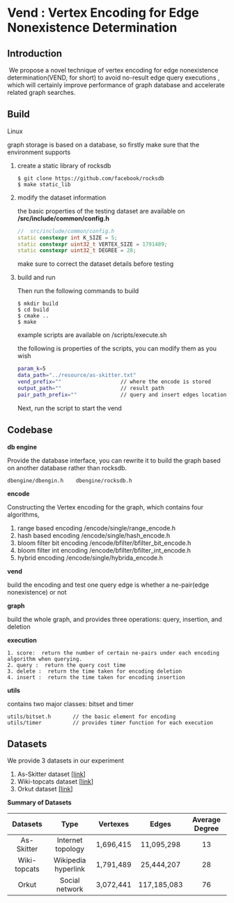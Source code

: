 # Vend  **: Vertex Encoding for Edge Nonexistence Determination**

## Introduction

​	We propose a novel technique of vertex encoding for edge nonexistence determination(VEND, for short) to avoid no-result edge query executions , which will certainly improve performance of graph database and accelerate related graph searches.

## Build

Linux

graph storage is  based on a database, so firstly make sure that the environment supports  

1. create a static library of rocksdb 

   ```shell
   $ git clone https://github.com/facebook/rocksdb
   $ make static_lib
   ```

2. modify the dataset information

   the  basic properties of the testing dataset  are available on  **/src/include/common/config.h**

   ```c++
   //  src/include/common/config.h
   static constexpr int K_SIZE = 5;
   static constexpr uint32_t VERTEX_SIZE = 1791489;       
   static constexpr uint32_t DEGREE = 28;
   ```

   make sure to correct the dataset details before testing 

3. build and run  

   Then run the following commands to build

   ```shell
   $ mkdir build 
   $ cd build 
   $ cmake ..
   $ make 
   ```

   example scripts are available on /scripts/execute.sh 

   the following  is properties of the scripts,  you can modify them as you wish 

   ```bash
   param_k=5		
   data_path="../resource/as-skitter.txt"
   vend_prefix=""					// where the encode is stored 
   output_path=""					// result path
   pair_path_prefix=""				// query and insert edges location 
   ```

   Next, run the script to start the vend 



## Codebase 

**db engine**

Provide the database interface, you can rewrite it to build the graph based on another database rather than rocksdb.

```
dbengine/dbengin.h    dbengine/rocksdb.h
```

**encode**

Constructing the Vertex  encoding for the graph, which contains four algorithms,  

1. range based encoding    /encode/single/range_encode.h 
2. hash based encoding    /encode/single/hash_encode.h
3. bloom filter bit encoding    /encode/bfilter/bfilter_bit_encode.h
4. bloom filter int encoding    /encode/bfilter/bfilter_int_encode.h
5. hybrid encoding                   /encode/single/hybrida_encode.h

**vend**

build the encoding  and test one query edge is whether a ne-pair(edge nonexistence) or not

**graph**

build the whole graph, and provides  three operations: query, insertion, and deletion  

**execution**

	1. score:  return the number of certain ne-pairs under each encoding algorithm when querying.
 	2. query :  return the query cost time  
 	3. delete :  return the time taken for encoding deletion 
 	4. insert :  return the time taken for encoding insertion

**utils**

contains two major classes: bitset and timer 

```
utils/bitset.h       // the basic element for encoding 
utils/timer          // provides timer function for each execution 
```



##  Datasets

We provide 3 datasets in our experiment 

1. As-Skitter dataset        [[link](http://snap.stanford.edu/data/as-Skitter.html)]
2. Wiki-topcats dataset   [[link](http://snap.stanford.edu/data/wiki-topcats.html)]
3.  Orkut dataset              [[link](http://snap.stanford.edu/data/com-Orkut.html)]



**Summary of Datasets**

| **Datasets** |      **Type**       | **Vertexes** |  **Edges**  | **Average Degree** |
| :----------: | :-----------------: | :----------: | :---------: | :----------------: |
|  As-Skitter  |  Internet topology  |  1,696,415   | 11,095,298  |         13         |
| Wiki-topcats | Wikipedia hyperlink |  1,791,489   | 25,444,207  |         28         |
|    Orkut     |   Social network    |  3,072,441   | 117,185,083 |         76         |

